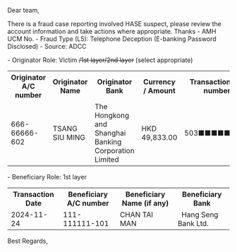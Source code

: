 Dear team,

There is a fraud case reporting involved HASE  suspect, please review the account information and take actions where appropriate. Thanks
\- AMH UCM No.
\- Fraud Type (L5): Telephone Deception  (E-banking Password Disclosed)
\- Source: ADCC

\- Originator Role: Victim ~~/1st layer/2nd layer~~ (select appropriate)
<table>
<tr><th>Originator A/C number</th><th>Originator Name</th><th>Originator Bank</th><th>Currency / Amount</th><th>Transaction ref. number</th></tr>
<tr><td>666-66666-602</td><td>TSANG SIU MING</td><td>The Hongkong and Shanghai Banking Corporation Limited  </td><td>HKD 49,833.00</td><td> 503■■■■■■■■</td></tr>
</table>

\- Beneficiary Role: 1st layer
<table>
<tr><th>Transaction Date</th><th>Beneficiary A/C number</th><th>Beneficiary Name (if any)</th><th>Beneficiary Bank</th></tr>
<tr><td>2024-11-24</td><td>111-111111-101 </td><td>CHAN TAI MAN </td><td>  Hang Seng Bank Ltd.  </td></tr>
</table>

Best Regards,